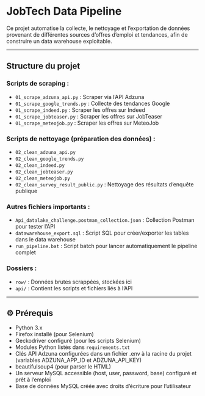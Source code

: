 # JobTech Data Pipeline

Ce projet automatise la collecte, le nettoyage et l’exportation de données provenant de différentes sources d’offres d’emploi et tendances, afin de construire un data warehouse exploitable.

---

## Structure du projet

### Scripts de scraping :

- `01_scrape_adzuna_api.py` : Scraper via l’API Adzuna
- `01_scrape_google_trends.py` : Collecte des tendances Google
- `01_scrape_indeed.py` : Scraper les offres sur Indeed
- `01_scrape_jobteaser.py` : Scraper les offres sur JobTeaser
- `01_scrape_meteojob.py` : Scraper les offres sur MeteoJob

### Scripts de nettoyage (préparation des données) :

- `02_clean_adzuna_api.py`  
- `02_clean_google_trends.py`  
- `02_clean_indeed.py`  
- `02_clean_jobteaser.py`  
- `02_clean_meteojob.py`  
- `02_clean_survey_result_public.py` : Nettoyage des résultats d’enquête publique

### Autres fichiers importants :

- `Api_datalake_challenge.postman_collection.json` : Collection Postman pour tester l’API
- `datawarehouse_export.sql` : Script SQL pour créer/exporter les tables dans le data warehouse
- `run_pipeline.bat` : Script batch pour lancer automatiquement le pipeline complet

### Dossiers :

- `row/` : Données brutes scrappées, stockées ici
- `api/` : Contient les scripts et fichiers liés à l’API

---

## ⚙️ Prérequis

- Python 3.x  
- Firefox installé (pour Selenium)  
- Geckodriver configuré (pour les scripts Selenium)  
- Modules Python listés dans `requirements.txt`
- Clés API Adzuna configurées dans un fichier .env à la racine du projet (variables ADZUNA_APP_ID et ADZUNA_API_KEY)
- beautifulsoup4 (pour parser le HTML)
- Un serveur MySQL accessible (host, user, password, base) configuré et prêt à l’emploi
- Base de données MySQL créée avec droits d’écriture pour l’utilisateur
  
